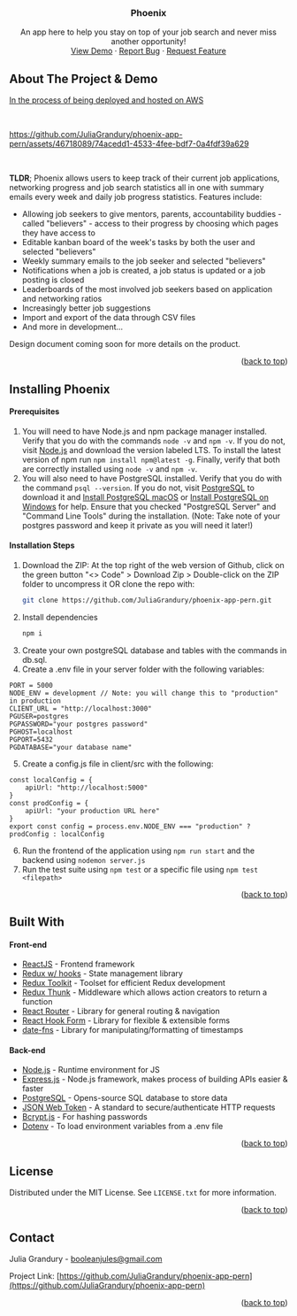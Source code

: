 <!-- PROJECT LOGO -->
<br />
<div align="center">
  <h3 align="center">Phoenix</h3>
  <p align="center">
    An app here to help you stay on top of your job search and never miss another opportunity!
    <br />
    <a href="https://github.com/JuliaGrandury/phoenix-app-pern">View Demo</a>
    ·
    <a href="https://github.com/JuliaGrandury/phoenix-app-pern/issues">Report Bug</a>
    ·
    <a href="https://github.com/JuliaGrandury/phoenix-app-pern/issues">Request Feature</a>
  </p>
</div>


## About The Project & Demo

[In the process of being deployed and hosted on AWS]()

<br/>

https://github.com/JuliaGrandury/phoenix-app-pern/assets/46718089/74acedd1-4533-4fee-bdf7-0a4fdf39a629

<br/>

**TLDR**; Phoenix allows users to keep track of their current job applications, networking progress and job search statistics all in one with summary emails every week and daily job progress statistics. Features include:
- Allowing job seekers to give mentors, parents, accountability buddies - called "believers" - access to their progress by choosing which pages they have access to
- Editable kanban board of the week's tasks by both the user and selected "believers"
- Weekly summary emails to the job seeker and selected "believers"
- Notifications when a job is created, a job status is updated or a job posting is closed
- Leaderboards of the most involved job seekers based on application and networking ratios
- Increasingly better job suggestions
- Import and export of the data through CSV files
- And more in development...

<a>Design document</a> coming soon for more details on the product.

<p align="right">(<a href="#readme-top">back to top</a>)</p>


## Installing Phoenix

#### Prerequisites
1. You will need to have Node.js and npm package manager installed. Verify that you do with the commands `node -v` and `npm -v`.
If you do not, visit [Node.js](https://nodejs.org/en/) and download the version labeled LTS. To install the latest version of npm run `npm install npm@latest -g`. Finally, verify that both are correctly installed using `node -v` and `npm -v`.
2. You will also need to have PostgreSQL installed. Verify that you do with the command `psql --version`. If you do not, visit [PostgreSQL](https://www.postgresql.org/download/) to download it and [Install PostgreSQL macOS](https://www.postgresqltutorial.com/postgresql-getting-started/install-postgresql-macos/) or [Install PostgreSQL on Windows](https://www.postgresqltutorial.com/postgresql-getting-started/install-postgresql/) for help. Ensure that you checked "PostgreSQL Server" and "Command Line Tools" during the installation. (Note: Take note of your postgres password and keep it private as you will need it later!)

#### Installation Steps
1. Download the ZIP: At the top right of the web version of Github, click on the green button "<> Code" > Download Zip > Double-click on the ZIP folder to uncompress it OR clone the repo with:
   ```sh
   git clone https://github.com/JuliaGrandury/phoenix-app-pern.git
   ```
2. Install dependencies
   ```sh
   npm i
   ```
3. Create your own postgreSQL database and tables with the commands in db.sql.
4. Create a .env file in your server folder with the following variables:
  ```
  PORT = 5000
  NODE_ENV = development // Note: you will change this to "production" in production
  CLIENT_URL = "http://localhost:3000"
  PGUSER=postgres
  PGPASSWORD="your postgres password"
  PGHOST=localhost
  PGPORT=5432
  PGDATABASE="your database name"
  ```
5. Create a config.js file in client/src with the following:
  ```
  const localConfig = {
      apiUrl: "http://localhost:5000"
  }
  const prodConfig = {
      apiUrl: "your production URL here"
  }
  export const config = process.env.NODE_ENV === "production" ? prodConfig : localConfig
  ```
6. Run the frontend of the application using `npm run start` and the backend using `nodemon server.js`
7. Run the test suite using `npm test` or a specific file using `npm test <filepath>`

<p align="right">(<a href="#readme-top">back to top</a>)</p>


## Built With
#### Front-end
- [ReactJS](https://reactjs.org/) - Frontend framework
- [Redux w/ hooks](https://redux.js.org/) - State management library
- [Redux Toolkit](https://redux-toolkit.js.org/) - Toolset for efficient Redux development
- [Redux Thunk](https://github.com/reduxjs/redux-thunk) - Middleware which allows action creators to return a function
- [React Router](https://reactrouter.com/) - Library for general routing & navigation
- [React Hook Form](https://react-hook-form.com/) - Library for flexible & extensible forms
- [date-fns](https://date-fns.org/) - Library for manipulating/formatting of timestamps
#### Back-end
- [Node.js](https://nodejs.org/en/) - Runtime environment for JS
- [Express.js](https://expressjs.com/) - Node.js framework, makes process of building APIs easier & faster
- [PostgreSQL](https://www.postgresql.org/) - Opens-source SQL database to store data
- [JSON Web Token](https://jwt.io/) - A standard to secure/authenticate HTTP requests
- [Bcrypt.js](https://www.npmjs.com/package/bcryptjs) - For hashing passwords
- [Dotenv](https://www.npmjs.com/package/dotenv) - To load environment variables from a .env file
<p align="right">(<a href="#readme-top">back to top</a>)</p>



## License
Distributed under the MIT License. See `LICENSE.txt` for more information.
<p align="right">(<a href="#readme-top">back to top</a>)</p>



## Contact
Julia Grandury - booleanjules@gmail.com

Project Link: [https://github.com/JuliaGrandury/phoenix-app-pern](https://github.com/JuliaGrandury/phoenix-app-pern)
<p align="right">(<a href="#readme-top">back to top</a>)</p>

